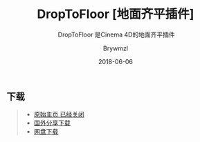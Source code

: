 ﻿---
layout:     post
title:      DropToFloor [地面齐平插件]
subtitle:  DropToFloor 是Cinema 4D的地面齐平插件
date:       2018-06-06
author:     Brywmzl
header-img: img/C4D/csm_gits_video_top_770493397e.jpg
catalog: true
tags:
    - CINEMA 4D
    - 插件
---

## 下载
>- [原始主页 已经关闭](http://www.kuroyumes-developmentzone.com/)
>- [国外分享下载](https://artedesaber.com.br/wp-content/uploads/2017/03/DropToFloor.zip)
>- [网盘下载](https://pan.baidu.com/s/1skEWB4D#list/path=/App/MAXON/_Plug-ins/DropToFloor&parentPath=/App)